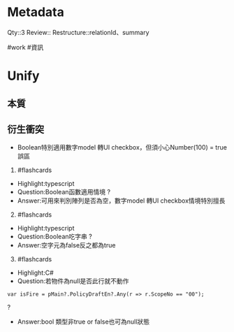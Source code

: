 # Metadata
Qty::3
Review::
Restructure::relationId、summary

#work #資訊 
# Unify

## 本質

## 衍生衝突

- Boolean特別適用數字model 轉UI checkbox，但須小心Number(100) = true誤區



1. #flashcards 
- Highlight:typescript
- Question:Boolean函數適用情境
?
- Answer:可用來判別陣列是否為空，數字model 轉UI checkbox情境特別擅長

2. #flashcards 
- Highlight:typescript
- Question:Boolean吃字串
?
- Answer:空字元為false反之都為true

3. #flashcards 
- Highlight:C#
- Question:若物件為null是否此行就不動作
```
var isFire = pMain?.PolicyDraftEn?.Any(r => r.ScopeNo == "00");
```
?
- Answer:bool 類型非true or false也可為null狀態
